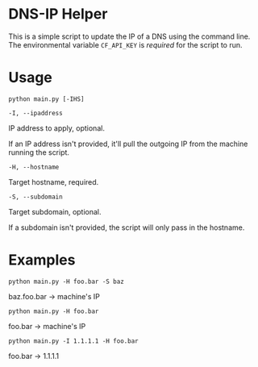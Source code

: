 # DNS-IP Helper

This is a simple script to update the IP of a DNS using the command line. The environmental variable `CF_API_KEY` is _required_ for the script to run.

# Usage

`python main.py [-IHS]`

`-I, --ipaddress`

IP address to apply, optional.

If an IP address isn't provided, it'll pull the outgoing IP from the machine running the script.

`-H, --hostname`

Target hostname, required.

`-S, --subdomain`

Target subdomain, optional.

If a subdomain isn't provided, the script will only pass in the hostname.

# Examples

`python main.py -H foo.bar -S baz`

baz.foo.bar -> machine's IP

`python main.py -H foo.bar`

foo.bar -> machine's IP

`python main.py -I 1.1.1.1 -H foo.bar`

foo.bar -> 1.1.1.1
